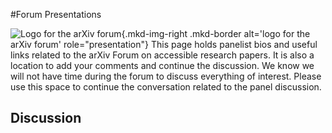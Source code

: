#Forum Presentations

![Logo for the arXiv forum](../../assets/arxiv-lockup-forum-bgcolor.png){.mkd-img-right .mkd-border alt='logo for the arXiv forum' role="presentation"}
This page holds panelist bios and useful links related to the arXiv Forum on accessible research papers. It is also a location to add your comments and continue the discussion. We know we will not have time during the forum to discuss everything of interest. Please use this space to continue the conversation related to the panel discussion.

## Discussion
